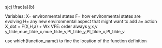 sjcj \frac{a}{b}


Variables:
    X= environmental states
    F= how environmental states are evolving
    H= any new environmental aspect that might want to add
    a= action
    X_dot = F(X,H,a) + Wx
    VFE:
        order always y,x,v
        y_tilde,mue_tilde_x,mue_tilde_v,PI_tilde_y,PI_tilde_x,PI_tilde_v



use which(function_name) to fine the location of the function definition